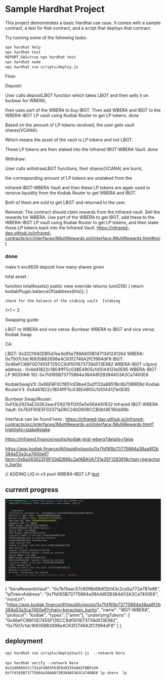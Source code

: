 # Sample Hardhat Project

This project demonstrates a basic Hardhat use case. It comes with a sample contract, a test for that contract, and a script that deploys that contract.

Try running some of the following tasks:

```shell
npx hardhat help
npx hardhat test
REPORT_GAS=true npx hardhat test
npx hardhat node
npx hardhat run scripts/deploy.js
```



Flow:

Deposit:



 User calls depositLBGT function which takes LBGT and then sells it on burbear for WBERA,

 then uses part of the WBERA to buy IBGT. Then add WBERA and IBGT to the WBERA-IBGT LP vault using Kodiak Router  to get LP tokens. *done* 






Based on the amount of LP tokens received, the user gets vault shares(VCANA). 

Which means the asset of the vault is LP tokens and not LBGT. 

These LP tokens are then staked into the Infrared IBGT-WBERA Vault.
*done*




Withdraw: 


User calls withdrawLBGT functions, their shares(VCANA) are burnt, 

the corresponding amount of LP tokens are unstaked from the 

Infrared IBGT-WBERA Vault and then these LP tokens are again used to remove liquidity from the Kodiak Router to get WBERA and IBGT.



Both of them are sold to get LBGT and returned to the user.

Reinvest: The contract should claim rewards from the Infrared vault. Sell the rewards for WBERA. Use part of the WBERA to get IBGT, add these to the WBERA-IBGT LP vault using Kodiak Router  to get LP tokens, and then stake these LP tokens back into the Infrared Vault.
https://infrared-dao.github.io/infrared-contracts/src/interfaces/IMultiRewards.sol/interface.IMultiRewards.html#exit

### done 

make it erc4626 deposit how many shares given 


total asset :

  function totalAssets() public view override returns (uint256) {
        return kodiakPlugin.balanceOf(address(this));
    }

    check for the balance of the staking vault  Istaking 


1+1 = 2 

Swapping guide:

LBGT to WBERA and vice versa: Burrbear
WBERA to IBGT and vice versa: Kodiak Swap


CA:

LBGT: 0x32Cf940DB5d7ea3e95e799A805B1471341241264
WBERA: 0x7507c1dc16935B82698e4C63f2746A2fCf994dF8
IBGT: 0x46eFC86F0D7455F135CC9df501673739d513E982
WBERA-IBGT v3pool address : 0x4d41822c1804ffF5c038E4905cfd1044121e0E85
WBERA-IBGT LP (KODIAK-10): 0x7fd165B73775884a38AA8f2B384A53A3Ca7400E6

KodiakSwapV3: 0x66E8F0Cf851cE9be42a2f133a8851Bc6b70B9EBd
Kodiak RouterV3: 0x4d41822c1804ffF5c038E4905cfd1044121e0E85







Burrbear Swap/Router: 0xFDb2925aE2d3E2eacFE927611305e5e56AA5f832
Infrared IBGT-WBERA Vault: 0x763F65E5F02371aD6C24bD60BCCB0b14E160d49b

interface can be found here   : 
https://infrared-dao.github.io/infrared-contracts/src/interfaces/IMultiRewards.sol/interface.IMultiRewards.html?highlight=stake#stake




https://infrared.finance/vaults/kodiak-ibgt-wbera?details=false

https://app.kodiak.finance/#/liquidity/pools/0x7fd165b73775884a38aa8f2b384a53a3ca7400e6?farm=0x6a283822F6F03dD886c2afABA0A731e35F129391&chain=berachain_bartio	




// ADDING LIQ in v3 pool WBERA-IBGT LP 
[text](https://bartio.beratrail.io/tx/0x9c0e45fb9cddb48fbd9c80ffc9a7e6f6a75ee7fc49a449904e9c2f00bac2121c)


## current progress 

![alt text](image-2.png)


 {
      "beraRewardsVault": "0x7b15eec57c60f8b68df2b143c2ca5a772e787e86",
      "lpTokenAddress": "0x7fd165B73775884a38AA8f2B384A53A3Ca7400E6",
      "mintUrl": "https://app.kodiak.finance/#/liquidity/pools/0x7fd165b73775884a38aa8f2b384a53a3ca7400e6?chain=berachain_bartio",
      "name": "iBGT-WBERA",
      "protocol": "kodiak",
      "types": ["amm"],
      "underlyingTokens": [
        "0x46eFC86F0D7455F135CC9df501673739d513E982",
        "0x7507c1dc16935B82698e4C63f2746A2fCf994dF8"
      ]
    },


## deployment 


    npx hardhat run scripts/deployVault.js  --network bera
    
    npx hardhat verify --network bera 0x31d80A5CCc732aF4D03F63E9a91554dd2f8BFe34  0x7fd165B73775884a38AA8f2B384A53A3Ca7400E6 lp share  lp